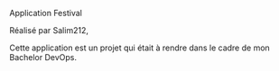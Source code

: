 Application Festival

Réalisé par Salim212,

Cette application est un projet qui était à rendre dans le cadre de mon Bachelor DevOps.
